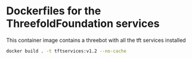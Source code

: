 # Dockerfiles for the ThreefoldFoundation services

This container image contains a threebot with all the tft services installed

```sh
docker build . -t tftservices:v1.2 --no-cache
```
